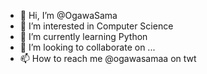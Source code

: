 - 👋 Hi, I’m @OgawaSama
- 👀 I’m interested in Computer Science
- 🌱 I’m currently learning Python
- 💞️ I’m looking to collaborate on ...
- 📫 How to reach me @ogawasamaa on twt

<!---
OgawaSama/OgawaSama is a ✨ special ✨ repository because its `README.md` (this file) appears on your GitHub profile.
You can click the Preview link to take a look at your changes.
--->

